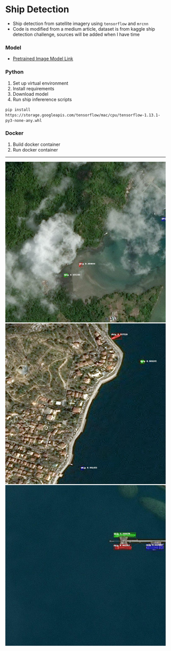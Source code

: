 # Ship Detection
- Ship detection from satellite imagery using `tensorflow` and `mrcnn`
- Code is modified from a medium article, dataset is from kaggle ship detection challenge, sources will be added when I have time

### Model
- [Pretrained Image Model Link](https://drive.google.com/open?id=1gotjrrnmT3t86_9RVKOlnWjAqWTgpgn_)

### Python
1. Set up virtual environment
2. Install requirements
3. Download model
4. Run ship infererence scripts

`pip install https://storage.googleapis.com/tensorflow/mac/cpu/tensorflow-1.13.1-py3-none-any.whl`

### Docker
1. Build docker container
2. Run docker container 

---

![Example 1](./python/output/596b97e57-detected.jpg)
![Example 2](./python/output/08f3f627a-detected.jpg)
![Example 3](./python/output/b54923d5e-detected.jpg)

